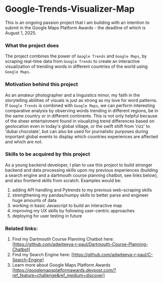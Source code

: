# Google-Trends-Visualizer-Map

This is an ongoing passion project that I am building with an intention to submit in the Google Maps Platform Awards - the deadline of which is August 1, 2025. 

### What the project does

The project combines the power of `Google Trends` and `Google Maps`, by scraping real-time data from `Google Trends` to create an interactive visualization of trending words in different countries of the world using `Google Maps`.

### Motivation behind this project

As an amateur photographer and a linguistics minor, my faith in the storytelling abilities of visuals is just as strong as my love for word patterns. If `Google Trends` is combined with `Google Maps`, we can perform interesting comparative analysis by observing words trending in different regions, be in the same country or in different continents. This is not only helpful because of the sheer entertainment found in visualizing trend differences based on geolocation even in today's global village, or the swift shift from 'rizz' to 'dubai chocolate', but can also be used for journalistic purposes during important global events to display which countries experiences are affected and which are not. 


### Skills to be acquired by this project 

As a young backend developer, I plan to use this project to build stronger backend and data processing skills upon my previous experiences (building a search engine and a dartmouth course planning chatbot, see links below), and also frontend skills from scratch. Examples would be:

1. adding API handling and Pytrends to my previous web-scraping skills 
2. strengthening my pandas/numpy skills to better parse and engineer huge amounts of data
3. working in basic Javascript to build an interactive map
4. improving my UX skills by following user-centric approaches
5. deploying for user testing in future


### Related links:

1. Find my Dartmouth Course Planning Chatbot here: [https://github.com/adwiteeya-r-paul/Dartmouth-Course-Planning-Chatbot]
2. Find my Search Engine here: [https://github.com/adwiteeya-r-paul/C-Search-Engine]
3. Learn more about Google Maps Platform Awards [https://googlemapsplatformawards.devpost.com/?ref_feature=challenge&ref_medium=discover]





